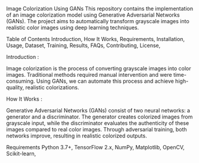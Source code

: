 Image Colorization Using GANs
This repository contains the implementation of an image colorization model using Generative Adversarial Networks (GANs). The project aims to automatically transform grayscale images into realistic color images using deep learning techniques.

Table of Contents
Introduction,
How It Works,
Requirements,
Installation,
Usage,
Dataset,
Training,
Results,
FAQs,
Contributing,
License,

Introduction :

Image colorization is the process of converting grayscale images into color images. Traditional methods required manual intervention and were time-consuming. Using GANs, we can automate this process and achieve high-quality, realistic colorizations.

How It Works :

Generative Adversarial Networks (GANs) consist of two neural networks: a generator and a discriminator. The generator creates colorized images from grayscale input, while the discriminator evaluates the authenticity of these images compared to real color images. Through adversarial training, both networks improve, resulting in realistic colorized outputs.

Requirements
Python 3.7+,
TensorFlow 2.x,
NumPy,
Matplotlib,
OpenCV,
Scikit-learn,
